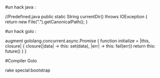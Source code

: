#un hack java :

//Predefined.java
public static String currentDir() throws IOException {
  return new File(".").getCanonicalPath();
}

#un hack golo : 

augment gololang.concurrent.async.Promise {
  function initialize = |this, closure| {
    closure(|data| -> this: set(data), |err| -> this: fail(err))
    return this: future()
  }
}

#Compiler Golo

rake special:bootstrap
